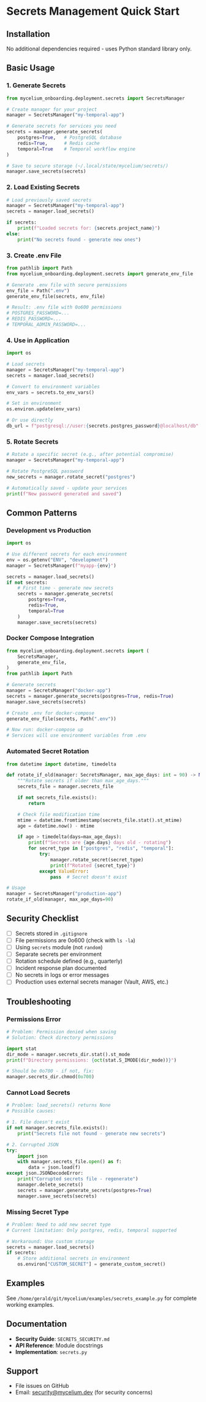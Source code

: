 # Secrets Management Quick Start

## Installation

No additional dependencies required - uses Python standard library only.

## Basic Usage

### 1. Generate Secrets

```python
from mycelium_onboarding.deployment.secrets import SecretsManager

# Create manager for your project
manager = SecretsManager("my-temporal-app")

# Generate secrets for services you need
secrets = manager.generate_secrets(
    postgres=True,   # PostgreSQL database
    redis=True,      # Redis cache
    temporal=True    # Temporal workflow engine
)

# Save to secure storage (~/.local/state/mycelium/secrets/)
manager.save_secrets(secrets)
```

### 2. Load Existing Secrets

```python
# Load previously saved secrets
manager = SecretsManager("my-temporal-app")
secrets = manager.load_secrets()

if secrets:
    print(f"Loaded secrets for: {secrets.project_name}")
else:
    print("No secrets found - generate new ones")
```

### 3. Create .env File

```python
from pathlib import Path
from mycelium_onboarding.deployment.secrets import generate_env_file

# Generate .env file with secure permissions
env_file = Path(".env")
generate_env_file(secrets, env_file)

# Result: .env file with 0o600 permissions
# POSTGRES_PASSWORD=...
# REDIS_PASSWORD=...
# TEMPORAL_ADMIN_PASSWORD=...
```

### 4. Use in Application

```python
import os

# Load secrets
manager = SecretsManager("my-temporal-app")
secrets = manager.load_secrets()

# Convert to environment variables
env_vars = secrets.to_env_vars()

# Set in environment
os.environ.update(env_vars)

# Or use directly
db_url = f"postgresql://user:{secrets.postgres_password}@localhost/db"
```

### 5. Rotate Secrets

```python
# Rotate a specific secret (e.g., after potential compromise)
manager = SecretsManager("my-temporal-app")

# Rotate PostgreSQL password
new_secrets = manager.rotate_secret("postgres")

# Automatically saved - update your services
print(f"New password generated and saved")
```

## Common Patterns

### Development vs Production

```python
import os

# Use different secrets for each environment
env = os.getenv("ENV", "development")
manager = SecretsManager(f"myapp-{env}")

secrets = manager.load_secrets()
if not secrets:
    # First time - generate new secrets
    secrets = manager.generate_secrets(
        postgres=True,
        redis=True,
        temporal=True
    )
    manager.save_secrets(secrets)
```

### Docker Compose Integration

```python
from mycelium_onboarding.deployment.secrets import (
    SecretsManager,
    generate_env_file,
)
from pathlib import Path

# Generate secrets
manager = SecretsManager("docker-app")
secrets = manager.generate_secrets(postgres=True, redis=True)
manager.save_secrets(secrets)

# Create .env for docker-compose
generate_env_file(secrets, Path(".env"))

# Now run: docker-compose up
# Services will use environment variables from .env
```

### Automated Secret Rotation

```python
from datetime import datetime, timedelta

def rotate_if_old(manager: SecretsManager, max_age_days: int = 90) -> None:
    """Rotate secrets if older than max_age_days."""
    secrets_file = manager.secrets_file

    if not secrets_file.exists():
        return

    # Check file modification time
    mtime = datetime.fromtimestamp(secrets_file.stat().st_mtime)
    age = datetime.now() - mtime

    if age > timedelta(days=max_age_days):
        print(f"Secrets are {age.days} days old - rotating")
        for secret_type in ["postgres", "redis", "temporal"]:
            try:
                manager.rotate_secret(secret_type)
                print(f"Rotated {secret_type}")
            except ValueError:
                pass  # Secret doesn't exist

# Usage
manager = SecretsManager("production-app")
rotate_if_old(manager, max_age_days=90)
```

## Security Checklist

- [ ] Secrets stored in `.gitignore`
- [ ] File permissions are 0o600 (check with `ls -la`)
- [ ] Using `secrets` module (not `random`)
- [ ] Separate secrets per environment
- [ ] Rotation schedule defined (e.g., quarterly)
- [ ] Incident response plan documented
- [ ] No secrets in logs or error messages
- [ ] Production uses external secrets manager (Vault, AWS, etc.)

## Troubleshooting

### Permissions Error

```python
# Problem: Permission denied when saving
# Solution: Check directory permissions

import stat
dir_mode = manager.secrets_dir.stat().st_mode
print(f"Directory permissions: {oct(stat.S_IMODE(dir_mode))}")

# Should be 0o700 - if not, fix:
manager.secrets_dir.chmod(0o700)
```

### Cannot Load Secrets

```python
# Problem: load_secrets() returns None
# Possible causes:

# 1. File doesn't exist
if not manager.secrets_file.exists():
    print("Secrets file not found - generate new secrets")

# 2. Corrupted JSON
try:
    import json
    with manager.secrets_file.open() as f:
        data = json.load(f)
except json.JSONDecodeError:
    print("Corrupted secrets file - regenerate")
    manager.delete_secrets()
    secrets = manager.generate_secrets(postgres=True)
    manager.save_secrets(secrets)
```

### Missing Secret Type

```python
# Problem: Need to add new secret type
# Current limitation: Only postgres, redis, temporal supported

# Workaround: Use custom storage
secrets = manager.load_secrets()
if secrets:
    # Store additional secrets in environment
    os.environ["CUSTOM_SECRET"] = generate_custom_secret()
```

## Examples

See `/home/gerald/git/mycelium/examples/secrets_example.py` for complete working examples.

## Documentation

- **Security Guide**: `SECRETS_SECURITY.md`
- **API Reference**: Module docstrings
- **Implementation**: `secrets.py`

## Support

- File issues on GitHub
- Email: security@mycelium.dev (for security concerns)
